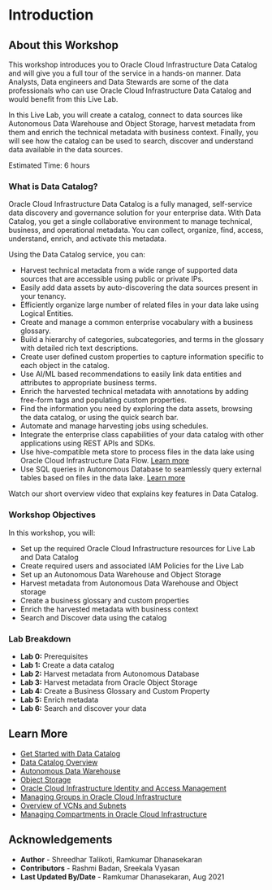 # Introduction

## About this Workshop

This workshop introduces you to Oracle Cloud Infrastructure Data Catalog and will give you a full tour of the service in a hands-on manner. Data Analysts, Data engineers and Data Stewards are some of the data professionals who can use Oracle Cloud Infrastructure Data Catalog and would benefit from this Live Lab.

In this Live Lab, you will create a catalog, connect to data sources like Autonomous Data Warehouse and Object Storage, harvest metadata from them and enrich the technical metadata with business context. Finally, you will see how the catalog can be used to search, discover and understand data available in the data sources.

Estimated Time: 6 hours

### What is Data Catalog?

Oracle Cloud Infrastructure Data Catalog is a fully managed, self-service data discovery and governance solution for your enterprise data. With Data Catalog, you get a single collaborative environment to manage technical, business, and operational metadata. You can collect, organize, find, access, understand, enrich, and activate this metadata.

Using the Data Catalog service, you can:

* Harvest technical metadata from a wide range of supported data sources that are accessible using public or private IPs.
* Easily add data assets by auto-discovering the data sources present in your tenancy.
* Efficiently organize large number of related files in your data lake using Logical Entities.
* Create and manage a common enterprise vocabulary with a business glossary.
* Build a hierarchy of categories, subcategories, and terms in the glossary with detailed rich text descriptions.
* Create user defined custom properties to capture information specific to each object in the catalog.
* Use AI/ML based recommendations to easily link data entities and attributes to appropriate business terms.
* Enrich the harvested technical metadata with annotations by adding free-form tags and populating custom properties.
* Find the information you need by exploring the data assets, browsing the data catalog, or using the quick search bar.
* Automate and manage harvesting jobs using schedules.
* Integrate the enterprise class capabilities of your data catalog with other applications using REST APIs and SDKs.
* Use hive-compatible meta store to process files in the data lake using Oracle Cloud Infrastructure Data Flow. [Learn more](https://docs.oracle.com/en-us/iaas/data-flow/using/hive-metastore.htm#hive-metastore-using)
* Use SQL queries in Autonomous Database to seamlessly query external tables based on files in the data lake. [Learn more](https://docs.oracle.com/en/cloud/paas/autonomous-database/adbsa/query-external-data-catalog.html#GUID-480FAF23-453D-4B15-BF92-8435805EB8A5)

Watch our short overview video that explains key features in Data Catalog.

[](youtube:nY7mG2u6-Ew)

### Workshop Objectives
In this workshop, you will:
* Set up the required Oracle Cloud Infrastructure resources for Live Lab and Data Catalog
* Create required users and associated IAM Policies for the Live Lab
* Set up an Autonomous Data Warehouse and Object Storage
* Harvest metadata from Autonomous Data Warehouse and Object storage
* Create a business glossary and custom properties
* Enrich the harvested metadata with business context
* Search and Discover data using the catalog

### Lab Breakdown
- **Lab 0:** Prerequisites
- **Lab 1:** Create a data catalog
- **Lab 2:** Harvest metadata from Autonomous Database
- **Lab 3:** Harvest metadata from Oracle Object Storage
- **Lab 4:** Create a Business Glossary and Custom Property
- **Lab 5:** Enrich metadata
- **Lab 6:** Search and discover your data

## Learn More

* [Get Started with Data Catalog](https://docs.oracle.com/en-us/iaas/data-catalog/using/index.htm)
* [Data Catalog Overview](https://docs.oracle.com/en-us/iaas/data-catalog/using/overview.htm)
* [Autonomous Data Warehouse](https://docs.oracle.com/en/cloud/paas/autonomous-data-warehouse-cloud/index.html)
* [Object Storage](https://docs.oracle.com/en-us/iaas/Content/Object/Concepts/objectstorageoverview.htm)
* [Oracle Cloud Infrastructure Identity and Access Management](https://docs.oracle.com/en-us/iaas/Content/Identity/Concepts/overview.htm)
* [Managing Groups in Oracle Cloud Infrastructure](https://docs.oracle.com/en-us/iaas/Content/Identity/Tasks/managinggroups.htm)
* [Overview of VCNs and Subnets](https://docs.oracle.com/en-us/iaas/Content/Network/Tasks/managingVCNs_topic-Overview_of_VCNs_and_Subnets.htm#Overview)
* [Managing Compartments in Oracle Cloud Infrastructure](https://docs.oracle.com/en-us/iaas/Content/Identity/Tasks/managingcompartments.htm)

## Acknowledgements

* **Author** - Shreedhar Talikoti, Ramkumar Dhanasekaran
* **Contributors** - Rashmi Badan, Sreekala Vyasan
* **Last Updated By/Date** - Ramkumar Dhanasekaran, Aug 2021
